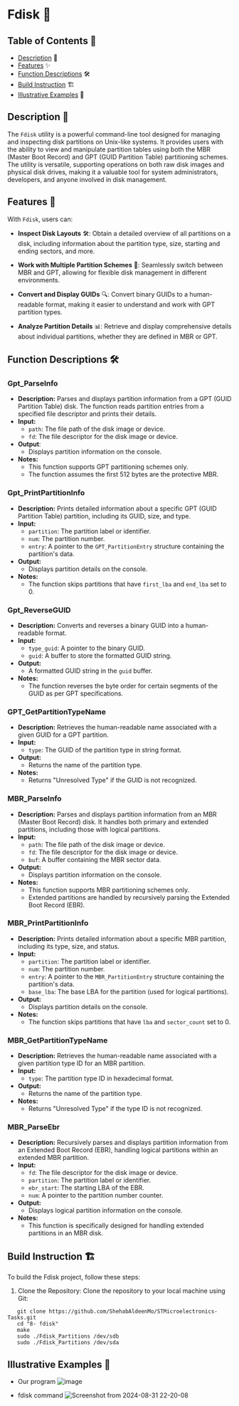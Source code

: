 # Fdisk 💾

## Table of Contents 📑
- [Description](#description) 📝
- [Features](#features) ✨
- [Function Descriptions](#function-descriptions) 🛠️
- [Build Instruction](#build-instruction) 🏗️
- [Illustrative Examples](#illustrative-examples) 📸

## Description 📝

The `Fdisk` utility is a powerful command-line tool designed for managing and inspecting disk partitions on Unix-like systems. It provides users with the ability to view and manipulate partition tables using both the MBR (Master Boot Record) and GPT (GUID Partition Table) partitioning schemes. The utility is versatile, supporting operations on both raw disk images and physical disk drives, making it a valuable tool for system administrators, developers, and anyone involved in disk management.

## Features 🚀

With `Fdisk`, users can:

+ **Inspect Disk Layouts** 🛠️: Obtain a detailed overview of all partitions on a disk, including information about the partition type, size, starting and ending sectors, and more.

+ **Work with Multiple Partition Schemes** 🔄: Seamlessly switch between MBR and GPT, allowing for flexible disk management in different environments.

+ **Convert and Display GUIDs** 🔍: Convert binary GUIDs to a human-readable format, making it easier to understand and work with GPT partition types.

+ **Analyze Partition Details** 📊: Retrieve and display comprehensive details about individual partitions, whether they are defined in MBR or GPT.

## Function Descriptions 🛠️

### **Gpt_ParseInfo**
  + **Description:** Parses and displays partition information from a GPT (GUID Partition Table) disk. The function reads partition entries from a specified file descriptor and prints their details.
  + **Input:**
    + `path`: The file path of the disk image or device.
    + `fd`: The file descriptor for the disk image or device.
  + **Output**:
      + Displays partition information on the console.
  + **Notes:**
    + This function supports GPT partitioning schemes only.
    + The function assumes the first 512 bytes are the protective MBR.

### **Gpt_PrintPartitionInfo**
  + **Description:** Prints detailed information about a specific GPT (GUID Partition Table) partition, including its GUID, size, and type.
  + **Input:**
    + `partition`: The partition label or identifier.
    + `num`: The partition number.
    + `entry`: A pointer to the `GPT_PartitionEntry` structure containing the partition's data.
  + **Output:**
      + Displays partition details on the console.
  + **Notes:**
    + The function skips partitions that have `first_lba` and `end_lba` set to 0.
      
### **Gpt_ReverseGUID**
  + **Description:** Converts and reverses a binary GUID into a human-readable format.
  + **Input:**
    + `type_guid`: A pointer to the binary GUID.
    + `guid`: A buffer to store the formatted GUID string.
  + **Output:**
      + A formatted GUID string in the `guid` buffer.
  + **Notes:**
    + The function reverses the byte order for certain segments of the GUID as per GPT specifications.

### **GPT_GetPartitionTypeName**
  + **Description:** Retrieves the human-readable name associated with a given GUID for a GPT partition.
  + **Input:**
    + `type`: The GUID of the partition type in string format.
  + **Output:**
      + Returns the name of the partition type.
  + **Notes:**
    + Returns "Unresolved Type" if the GUID is not recognized.

### **MBR_ParseInfo**
  + **Description:** Parses and displays partition information from an MBR (Master Boot Record) disk. It handles both primary and extended partitions, including those with logical partitions.
  + **Input:**
    + `path`: The file path of the disk image or device.
    + `fd`: The file descriptor for the disk image or device.
    + `buf`: A buffer containing the MBR sector data.
  + **Output:**
      + Displays partition information on the console.
  + **Notes:**
    + This function supports MBR partitioning schemes only.
    + Extended partitions are handled by recursively parsing the Extended Boot Record (EBR).

### **MBR_PrintPartitionInfo**
  + **Description:** Prints detailed information about a specific MBR partition, including its type, size, and status.
  + **Input:**
    + `partition`: The partition label or identifier.
    + `num`: The partition number.
    + `entry`: A pointer to the `MBR_PartitionEntry` structure containing the partition's data.
    + `base_lba`: The base LBA for the partition (used for logical partitions).
  + **Output:**
      + Displays partition details on the console.
  + **Notes:**
    + The function skips partitions that have `lba` and `sector_count` set to 0.

### **MBR_GetPartitionTypeName**
  + **Description:** Retrieves the human-readable name associated with a given partition type ID for an MBR partition.
  + **Input:**
    + `type`: The partition type ID in hexadecimal format.
  + **Output:**
      + Returns the name of the partition type.
  + **Notes:**
    + Returns "Unresolved Type" if the type ID is not recognized.

### **MBR_ParseEbr**
  + **Description:** Recursively parses and displays partition information from an Extended Boot Record (EBR), handling logical partitions within an extended MBR partition.
  + **Input:**
    + `fd`: The file descriptor for the disk image or device.
    + `partition`: The partition label or identifier.
    + `ebr_start`: The starting LBA of the EBR.
    + `num`: A pointer to the partition number counter.
  + **Output:**
      + Displays logical partition information on the console.
  + **Notes:**
    + This function is specifically designed for handling extended partitions in an MBR disk.

## Build Instruction 🏗️

To build the Fdisk project, follow these steps:

1. Clone the Repository:
   Clone the repository to your local machine using Git:
```
   git clone https://github.com/ShehabAldeenMo/STMicroelectronics-Tasks.git
   cd "8- fdisk"
   make
   sudo ./Fdisk_Partitions /dev/sdb
   sudo ./Fdisk_Partitions /dev/sda
```

## Illustrative Examples 📸
+ Our program
![image](https://github.com/user-attachments/assets/ea58171e-470e-47ac-9472-56993cfba167)

+ fdisk command
![Screenshot from 2024-08-31 22-20-08](https://github.com/user-attachments/assets/4b8c0392-21a7-4d0d-af61-efa2fdb00a52)
